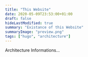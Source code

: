 ```yaml
---
title: "This Website"
date: 2020-05-09T23:53:00+01:00
draft: false
hideLastModified: true
summary: "Existance of this Website"
summaryImage: "preview.png"
tags: ["hugo", "architecture"]
---
```


Architecture Informations...
